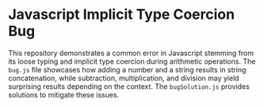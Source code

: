 # Javascript Implicit Type Coercion Bug
This repository demonstrates a common error in Javascript stemming from its loose typing and implicit type coercion during arithmetic operations.  The `bug.js` file showcases how adding a number and a string results in string concatenation, while subtraction, multiplication, and division may yield surprising results depending on the context. The `bugSolution.js` provides solutions to mitigate these issues.